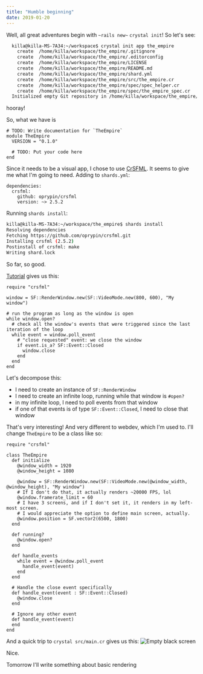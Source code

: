 ```yaml
---
title: "Humble beginning"
date: 2019-01-20
---
```


Well, all great adventures begin with `~rails new~` `crystal init`! So let's see:

```bash
  killa@killa-MS-7A34:~/workspace$ crystal init app the_empire
    create  /home/killa/workspace/the_empire/.gitignore
    create  /home/killa/workspace/the_empire/.editorconfig
    create  /home/killa/workspace/the_empire/LICENSE
    create  /home/killa/workspace/the_empire/README.md
    create  /home/killa/workspace/the_empire/shard.yml
    create  /home/killa/workspace/the_empire/src/the_empire.cr
    create  /home/killa/workspace/the_empire/spec/spec_helper.cr
    create  /home/killa/workspace/the_empire/spec/the_empire_spec.cr
  Initialized empty Git repository in /home/killa/workspace/the_empire/.git/
```

hooray!

So, what we have is

```crystal
# TODO: Write documentation for `TheEmpire`
module TheEmpire
  VERSION = "0.1.0"

  # TODO: Put your code here
end
```

Since it needs to be a visual app, I chose to use [CrSFML](https://oprypin.github.io/crsfml/). It seems to give me what I'm going to need.
Adding to `shards.yml`:

```
dependencies:
  crsfml:
    github: oprypin/crsfml
    version: ~> 2.5.2
```

Running `shards install`:

```bash
killa@killa-MS-7A34:~/workspace/the_empire$ shards install
Resolving dependencies
Fetching https://github.com/oprypin/crsfml.git
Installing crsfml (2.5.2)
Postinstall of crsfml: make
Writing shard.lock
```

So far, so good.

[Tutorial](https://oprypin.github.io/crsfml/tutorials/window/window.html) gives us this:

```crystal
require "crsfml"

window = SF::RenderWindow.new(SF::VideoMode.new(800, 600), "My window")

# run the program as long as the window is open
while window.open?
  # check all the window's events that were triggered since the last iteration of the loop
  while event = window.poll_event
    # "close requested" event: we close the window
    if event.is_a? SF::Event::Closed
      window.close
    end
  end
end
```

Let's decompose this:
- I need to create an instance of `SF::RenderWindow`
- I need to create an infinite loop, running while that window is `#open?`
- in my infinite loop, I need to poll events from that window
- if one of that events is of type `SF::Event::Closed`, I need to close that window

That's very interesting! And very different to webdev, which I'm used to. I'll change `TheEmpire` to be a class like so:

```
require "crsfml"

class TheEmpire
  def initialize
    @window_width = 1920
    @window_height = 1080

    @window = SF::RenderWindow.new(SF::VideoMode.new(@window_width, @window_height), "My window")
    # If I don't do that, it actually renders ~20000 FPS, lol
    @window.framerate_limit = 60
    # I have 3 screens, and if I don't set it, it renders in my left-most screen.
    # I would appreciate the option to define main screen, actually.
    @window.position = SF.vector2(6500, 1800)
  end

  def running?
    @window.open?
  end

  def handle_events
    while event = @window.poll_event
      handle_event(event)
    end
  end

  # Handle the close event specifically
  def handle_event(event : SF::Event::Closed)
    @window.close
  end

  # Ignore any other event
  def handle_event(event)
  end
end
```

And a quick trip to `crystal src/main.cr` gives us this:
![Empty black screen](/the-empire-blog/assets/posts/2/empty_black_screen.png)

Nice.

Tomorrow I'll write something about basic rendering
